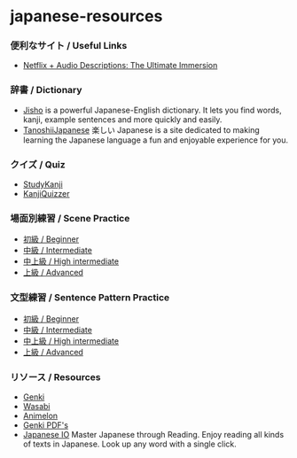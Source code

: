 # japanese-resources

###  便利なサイト / Useful Links
- [Netflix + Audio Descriptions: The Ultimate Immersion](https://youtu.be/sttawmB2eAQ)

### 辞書 / Dictionary
- [Jisho](https://jisho.org/) is a powerful Japanese-English dictionary. It lets you find words, kanji, example sentences and more quickly and easily.
- [TanoshiiJapanese](https://www.tanoshiijapanese.com/dictionary/) 楽しい Japanese is a site dedicated to making learning the Japanese language a fun and enjoyable experience for you.

### クイズ / Quiz
- [StudyKanji](http://www.studykanji.net/kanjiquiz/chrome)
- [KanjiQuizzer](https://kanjiquizzer.com/)

### 場面別練習 / Scene Practice
- [初級 / Beginner](https://github.com/antomuto4/japanese-resources/tree/main/src/wasabi-jpn/scene-practice/beginner)
- [中級 / Intermediate](https://github.com/antomuto4/japanese-resources/tree/main/src/wasabi-jpn/scene-practice/intermediate)
- [中上級 / High intermediate](https://github.com/antomuto4/japanese-resources/tree/main/src/wasabi-jpn/scene-practice/high-intermediate)
- [上級 / Advanced](https://github.com/antomuto4/japanese-resources/tree/main/src/wasabi-jpn/scene-practice/advanced)

### 文型練習 / Sentence Pattern Practice
- [初級 / Beginner](https://github.com/antomuto4/japanese-resources/tree/main/src/wasabi-jpn/sentence-practice/beginner)
- [中級 / Intermediate](https://github.com/antomuto4/japanese-resources/tree/main/src/wasabi-jpn/sentence-practice/intermediate)
- [中上級 / High intermediate](https://github.com/antomuto4/japanese-resources/tree/main/src/wasabi-jpn/sentence-practice/high-intermediate)
- [上級 / Advanced](https://github.com/antomuto4/japanese-resources/tree/main/src/wasabi-jpn/sentence-practice/advanced)

### リソース / Resources 
- [Genki](https://archive.org/download/Genki)
- [Wasabi](https://www.wasabi-jpn.com/curriculum/list-of-worksheets/#bamen-beg)
- [Animelon](https://animelon.com/)
- [Genki PDF's](https://archive.org/details/Genki/)
- [Japanese IO](https://www.japanese.io/) Master Japanese through Reading. Enjoy reading all kinds of texts in Japanese. Look up any word with a single click.
